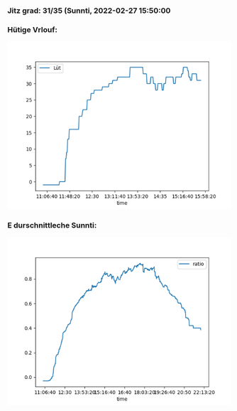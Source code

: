 ### Jitz grad: 31/35 (Sunnti, 2022-02-27 15:50:00

### Hütige Vrlouf:
![Graph](Today.png)

### E durschnittleche Sunnti:
![Graph](Sunnti.png)